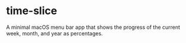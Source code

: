 # time-slice

A minimal macOS menu bar app that shows the progress of the current week, month, and year as percentages.